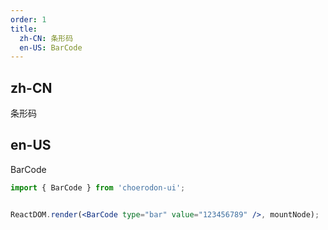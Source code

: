 ```yaml
---
order: 1
title:
  zh-CN: 条形码
  en-US: BarCode
---
```


## zh-CN

条形码

## en-US

BarCode

```jsx
import { BarCode } from 'choerodon-ui';


ReactDOM.render(<BarCode type="bar" value="123456789" />, mountNode);
```
